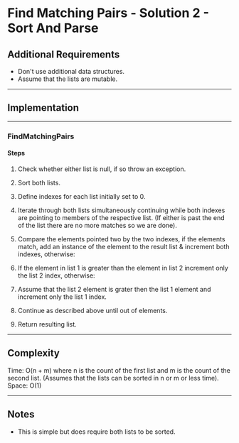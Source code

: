 # Find Matching Pairs - Solution 2 - Sort And Parse

## Additional Requirements
- Don't use additional data structures.
- Assume that the lists are mutable.

---

## Implementation

---

### FindMatchingPairs

#### Steps
1. Check whether either list is null, if so throw an exception.

2. Sort both lists.

3. Define indexes for each list initially set to 0.

4. Iterate through both lists simultaneously continuing while both indexes are
pointing to members of the respective list. (If either is past the end of the list
there are no more matches so we are done).

5. Compare the elements pointed two by the two indexes, if the elements match, add
an instance of the element to the result list & increment both indexes, otherwise:

6. If the element in list 1 is greater than the element in list 2 increment only the
list 2 index, otherwise:

7. Assume that the list 2 element is grater then the list 1 element and increment
only the list 1 index.

8. Continue as described above until out of elements.

9. Return resulting list.

---

## Complexity
Time: O(n + m) where n is the count of the first list and m is the count of the second list. (Assumes that the lists can be sorted in n or m or less time).  
Space: O(1)

---

## Notes
- This is simple but does require both lists to be sorted.